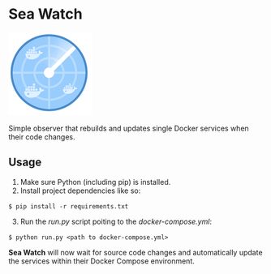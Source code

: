 # Sea Watch

![alt text](./temporary-logo.png)

Simple observer that rebuilds and updates single Docker services when their code changes.


## Usage

1. Make sure Python (including pip) is installed.
2. Install project dependencies like so:
```
$ pip install -r requirements.txt
```
3. Run the _run.py_ script poiting to the _docker-compose.yml_:
```
$ python run.py <path to docker-compose.yml>
```

__Sea Watch__ will now wait for source code changes and automatically update the services within their Docker Compose environment.
